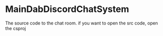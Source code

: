 # MainDabDiscordChatSystem
The source code to the chat room. 
if you want to open the src code, open the csproj
